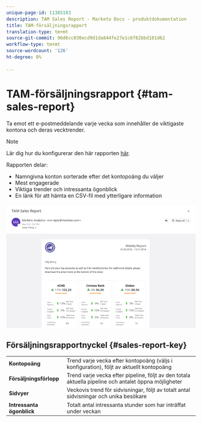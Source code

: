 ```yaml
---
unique-page-id: 11385183
description: TAM Sales Report - Marketo Docs - produktdokumentation
title: TAM-försäljningsrapport
translation-type: tm+mt
source-git-commit: 96d6cc030ecd9d1da844fe27e1c6f62bbd181d62
workflow-type: tm+mt
source-wordcount: '126'
ht-degree: 0%

---
```



# TAM-försäljningsrapport {#tam-sales-report}

Ta emot ett e-postmeddelande varje vecka som innehåller de viktigaste kontona och deras vecktrender.

>[!NOTE]
>
>Lär dig hur du konfigurerar den här rapporten [här](/help/marketo/product-docs/target-account-management/measure/tam-report-setup.md).

Rapporten delar:

* Namngivna konton sorterade efter det kontopoäng du väljer
* Mest engagerade
* Viktiga trender och intressanta ögonblick
* En länk för att hämta en CSV-fil med ytterligare information

![](assets/tam-sales-report-1.png)

## Försäljningsrapportnyckel {#sales-report-key}

<table> 
 <tbody> 
  <tr> 
   <td><strong>Kontopoäng</strong></td> 
   <td> 
    <div>
      Trend varje vecka efter kontopoäng (väljs i konfiguration), följt av aktuellt kontopoäng 
    </div></td> 
  </tr> 
  <tr> 
   <td><strong>Försäljningsförlopp</strong></td> 
   <td> 
    <div>
      Trend varje vecka efter pipeline, följt av den totala aktuella pipeline och antalet öppna möjligheter 
    </div></td> 
  </tr> 
  <tr> 
   <td><strong>Sidvyer</strong></td> 
   <td> 
    <div>
      Veckovis trend för sidvisningar, följt av totalt antal sidvisningar och unika besökare 
    </div></td> 
  </tr> 
  <tr> 
   <td><strong>Intressanta ögonblick</strong></td> 
   <td> 
    <div>
      Totalt antal intressanta stunder som har inträffat under veckan 
    </div></td> 
  </tr> 
 </tbody> 
</table>